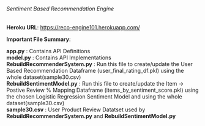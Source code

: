 ###### Sentiment Based Recommendation Engine


**Heroku URL**: https://reco-engine101.herokuapp.com/

**Important File Summary**:

**app.py** : Contains API Definitions<br/>
**model.py** : Contains API Implementations<br/>
**RebuildRecommenderSystem.py** : Run this file to create/update the User Based Recommendation Dataframe (user_final_rating_df.pkl) 
using the whole dataset(sample30.csv)<br/>
**RebuildSentimentModel.py** : Run this file to create/update the Item -> Postive Review % Mapping Dataframe (items_by_sentiment_score.pkl)
using the chosen Logistic Regression Sentiment Model and using the whole dataset(sample30.csv)<br/>
**sample30.csv** : User Product Review Datatset used by **RebuildRecommenderSystem.py** and **RebuildSentimentModel.py**<br/> 
